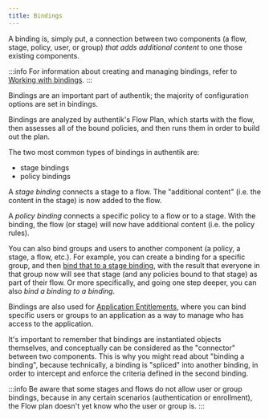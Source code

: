 ```yaml
---
title: Bindings
---
```


A binding is, simply put, a connection between two components (a flow, stage, policy, user, or group) _that adds additional content_ to one those existing components.

:::info
For information about creating and managing bindings, refer to [Working with bindings](./work_with_bindings.md).
:::

Bindings are an important part of authentik; the majority of configuration options are set in bindings.

Bindings are analyzed by authentik's Flow Plan, which starts with the flow, then assesses all of the bound policies, and then runs them in order to build out the plan.

The two most common types of bindings in authentik are:

- stage bindings
- policy bindings

A _stage binding_ connects a stage to a flow. The "additional content" (i.e. the content in the stage) is now added to the flow.

A _policy binding_ connects a specific policy to a flow or to a stage. With the binding, the flow (or stage) will now have additional content (i.e. the policy rules).

You can also bind groups and users to another component (a policy, a stage, a flow, etc.). For example, you can create a binding for a specific group, and then [bind that to a stage binding](../stages/index.md#bind-users-and-groups-to-a-flows-stage-binding), with the result that everyone in that group now will see that stage (and any policies bound to that stage) as part of their flow. Or more specifically, and going one step deeper, you can also _bind a binding to a binding_.

Bindings are also used for [Application Entitlements](../../applications/manage_apps.md#application-entitlements), where you can bind specific users or groups to an application as a way to manage who has access to the application.

It's important to remember that bindings are instantiated objects themselves, and conceptually can be considered as the "connector" between two components. This is why you might read about "binding a binding", because technically, a binding is "spliced" into another binding, in order to intercept and enforce the criteria defined in the second binding.

:::info
Be aware that some stages and flows do not allow user or group bindings, because in any certain scenarios (authentication or enrollment), the Flow plan doesn't yet know who the user or group is.
:::
